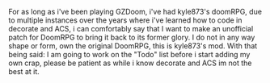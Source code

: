 For as long as i've been playing GZDoom, i've had kyle873's doomRPG, due to multiple instances over the years where i've learned how to code in decorate and ACS, i can comfortably say that I want to make an unofficial patch for DoomRPG to bring it back to its former glory. I do not in any way shape or form, own the original DoomRPG, this is kyle873's mod.
With that being said: I am going to work on the "Todo" list before i start adding my own crap, please be patient as while i know decorate and ACS im not the best at it.
